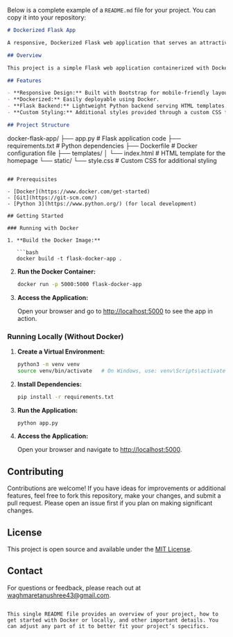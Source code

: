 Below is a complete example of a `README.md` file for your project. You can copy it into your repository:

```markdown
# Dockerized Flask App

A responsive, Dockerized Flask web application that serves an attractive homepage using Bootstrap.

## Overview

This project is a simple Flask web application containerized with Docker. It serves a responsive HTML page styled with [Bootstrap 5](https://getbootstrap.com/) and custom CSS. This repository serves as a starting point for building more complex containerized web applications.

## Features

- **Responsive Design:** Built with Bootstrap for mobile-friendly layouts.
- **Dockerized:** Easily deployable using Docker.
- **Flask Backend:** Lightweight Python backend serving HTML templates.
- **Custom Styling:** Additional styles provided through a custom CSS file.

## Project Structure

```
docker-flask-app/
├── app.py                   # Flask application code
├── requirements.txt         # Python dependencies
├── Dockerfile               # Docker configuration file
├── templates/
│   └── index.html           # HTML template for the homepage
└── static/
    └── style.css            # Custom CSS for additional styling
```

## Prerequisites

- [Docker](https://www.docker.com/get-started)
- [Git](https://git-scm.com/)
- [Python 3](https://www.python.org/) (for local development)

## Getting Started

### Running with Docker

1. **Build the Docker Image:**

   ```bash
   docker build -t flask-docker-app .
   ```

2. **Run the Docker Container:**

   ```bash
   docker run -p 5000:5000 flask-docker-app
   ```

3. **Access the Application:**

   Open your browser and go to [http://localhost:5000](http://localhost:5000) to see the app in action.

### Running Locally (Without Docker)

1. **Create a Virtual Environment:**

   ```bash
   python3 -m venv venv
   source venv/bin/activate   # On Windows, use: venv\Scripts\activate
   ```

2. **Install Dependencies:**

   ```bash
   pip install -r requirements.txt
   ```

3. **Run the Application:**

   ```bash
   python app.py
   ```

4. **Access the Application:**

   Open your browser and navigate to [http://localhost:5000](http://localhost:5000).

## Contributing

Contributions are welcome! If you have ideas for improvements or additional features, feel free to fork this repository, make your changes, and submit a pull request. Please open an issue first if you plan on making significant changes.

## License

This project is open source and available under the [MIT License](LICENSE).

## Contact

For questions or feedback, please reach out at [waghmaretanushree43@gmail.com](mailto:waghmaretanushree43@gmail.com).
```

This single README file provides an overview of your project, how to get started with Docker or locally, and other important details. You can adjust any part of it to better fit your project’s specifics.
